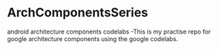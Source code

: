 # ArchComponentsSeries
android architecture components codelabs
-This is my practise repo for google architecture components using the google codelabs.
